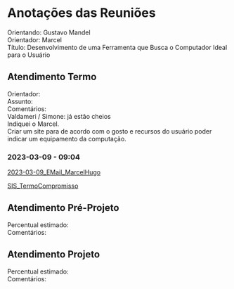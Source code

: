 # Anotações das Reuniões

Orientando: Gustavo Mandel  
Orientador: Marcel  
Título: Desenvolvimento de uma Ferramenta que Busca o Computador Ideal para o Usuário  

## Atendimento Termo

Orientador:  
Assunto:  
Comentários:  
Valdameri / Simone: já estão cheios  
Indiquei o Marcel.  
Criar um site para de acordo com o gosto e recursos do usuário poder indicar um equipamento da computação.  

### 2023-03-09 - 09:04

[2023-03-09_EMail_MarcelHugo](2023-03-09_EMail_MarcelHugo.pdf)  

[SIS_TermoCompromisso](SIS_TermoCompromisso.pdf)

## Atendimento Pré-Projeto

Percentual estimado:  
Comentários:  

## Atendimento Projeto

Percentual estimado:  
Comentários:  
